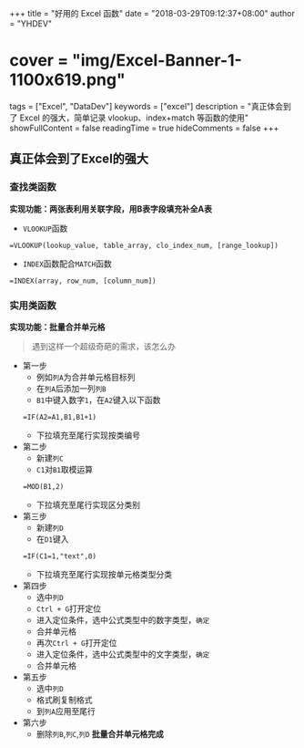 +++
title = "好用的 Excel 函数"
date = "2018-03-29T09:12:37+08:00"
author = "YHDEV"
# cover = "img/Excel-Banner-1-1100x619.png"
tags = ["Excel", "DataDev"]
keywords = ["excel"]
description = "真正体会到了 Excel 的强大，简单记录 vlookup、index+match 等函数的使用"
showFullContent = false
readingTime = true
hideComments = false
+++
## 真正体会到了Excel的强大
### 查找类函数
**实现功能：两张表利用关联字段，用B表字段填充补全A表**
- `VLOOKUP`函数
```excel
=VLOOKUP(lookup_value, table_array, clo_index_num, [range_lookup])
```
- `INDEX`函数配合`MATCH`函数
```excel
=INDEX(array, row_num, [column_num])
```
### 实用类函数
**实现功能：批量合并单元格**

> 遇到这样一个超级奇葩的需求，该怎么办

- 第一步
  - 例如`列A`为合并单元格目标列
  - 在`列A`后添加一列`列B`
  - `B1`中键入数字`1`，在`A2`键入以下函数
  ```excel
  =IF(A2=A1,B1,B1+1)
  ```
  - 下拉填充至尾行实现按类编号
- 第二步
  - 新建`列C`
  - `C1`对`B1`取模运算
  ```excel
  =MOD(B1,2)
  ```
  - 下拉填充至尾行实现区分类别
- 第三步
  - 新建`列D`
  - 在`D1`键入
  ```excel
  =IF(C1=1,"text",0)
  ```
  - 下拉填充至尾行实现按单元格类型分类
- 第四步
  - 选中`列D`
  - `Ctrl + G`打开定位
  - 进入定位条件，选中公式类型中的数字类型，`确定`
  - 合并单元格
  - 再次`Ctrl + G`打开定位
  - 进入定位条件，选中公式类型中的文字类型，`确定`
  - 合并单元格
- 第五步
  - 选中`列D`
  - 格式刷复制格式
  - 到`列A`应用至尾行
- 第六步
  - 删除`列B`,`列C`,`列D`
**批量合并单元格完成**

